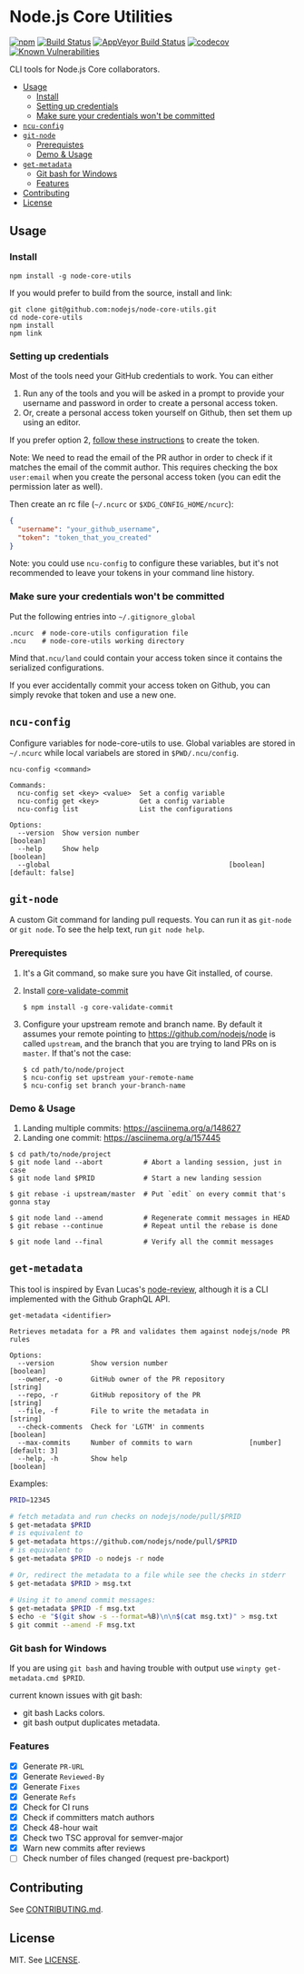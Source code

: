 # Node.js Core Utilities
[![npm](https://img.shields.io/npm/v/node-core-utils.svg?style=flat-square)](https://npmjs.org/package/node-core-utils)
[![Build Status](https://img.shields.io/travis/nodejs/node-core-utils.svg?style=flat-square)](https://travis-ci.org/nodejs/node-core-utils)
[![AppVeyor Build Status](https://img.shields.io/appveyor/ci/joyeecheung/node-core-utils/master.svg?style=flat-square&logo=appveyor)](https://ci.appveyor.com/project/nodejs/node-core-utils/history)
[![codecov](https://img.shields.io/codecov/c/github/nodejs/node-core-utils.svg?style=flat-square)](https://codecov.io/gh/nodejs/node-core-utils)
[![Known Vulnerabilities](https://snyk.io/test/github/nodejs/node-core-utils/badge.svg?style=flat-square)](https://snyk.io/test/github/nodejs/node-core-utils)

CLI tools for Node.js Core collaborators.

<!-- TOC -->

- [Usage](#usage)
  - [Install](#install)
  - [Setting up credentials](#setting-up-credentials)
  - [Make sure your credentials won't be committed](#make-sure-your-credentials-wont-be-committed)
- [`ncu-config`](#ncu-config)
- [`git-node`](#git-node)
  - [Prerequistes](#prerequistes)
  - [Demo & Usage](#demo--usage)
- [`get-metadata`](#get-metadata)
  - [Git bash for Windows](#git-bash-for-windows)
  - [Features](#features)
- [Contributing](#contributing)
- [License](#license)

<!-- /TOC -->

## Usage

### Install

```
npm install -g node-core-utils
```

If you would prefer to build from the source, install and link:

```
git clone git@github.com:nodejs/node-core-utils.git
cd node-core-utils
npm install
npm link
```

### Setting up credentials

Most of the tools need your GitHub credentials to work. You can either

1. Run any of the tools and you will be asked in a prompt to provide your
  username and password in order to create a personal access token.
2. Or, create a personal access token yourself on Github, then set them up
  using an editor.

If you prefer option 2, [follow these instructions](https://help.github.com/articles/creating-a-personal-access-token-for-the-command-line/)
to create the token.

Note: We need to read the email of the PR author in order to check if it matches
the email of the commit author. This requires checking the box `user:email` when
you create the personal access token (you can edit the permission later as well).

Then create an rc file (`~/.ncurc` or `$XDG_CONFIG_HOME/ncurc`):

```json
{
  "username": "your_github_username",
  "token": "token_that_you_created"
}
```

Note: you could use `ncu-config` to configure these variables, but it's not
recommended to leave your tokens in your command line history.

### Make sure your credentials won't be committed

Put the following entries into `~/.gitignore_global`

```
.ncurc  # node-core-utils configuration file
.ncu    # node-core-utils working directory
```

Mind that`.ncu/land` could contain your access token since it contains the
serialized configurations.

If you ever accidentally commit your access token on Github, you can simply
revoke that token and use a new one.

## `ncu-config`

Configure variables for node-core-utils to use. Global variables are stored
in `~/.ncurc` while local variabels are stored in `$PWD/.ncu/config`.

```
ncu-config <command>

Commands:
  ncu-config set <key> <value>  Set a config variable
  ncu-config get <key>          Get a config variable
  ncu-config list               List the configurations

Options:
  --version  Show version number                                       [boolean]
  --help     Show help                                                 [boolean]
  --global                                            [boolean] [default: false]
```

## `git-node`

A custom Git command for landing pull requests. You can run it as
`git-node` or `git node`. To see the help text, run `git node help`.

### Prerequistes

1. It's a Git command, so make sure you have Git installed, of course.
2. Install [core-validate-commit](https://github.com/nodejs/core-validate-commit)

    ```
    $ npm install -g core-validate-commit
    ```
3. Configure your upstream remote and branch name. By default it assumes your
  remote pointing to https://github.com/nodejs/node is called `upstream`, and
  the branch that you are trying to land PRs on is `master`. If that's not the
  case:

    ```
    $ cd path/to/node/project
    $ ncu-config set upstream your-remote-name
    $ ncu-config set branch your-branch-name 
    ```

### Demo & Usage

1. Landing multiple commits: https://asciinema.org/a/148627
2. Landing one commit: https://asciinema.org/a/157445

```
$ cd path/to/node/project
$ git node land --abort          # Abort a landing session, just in case
$ git node land $PRID            # Start a new landing session

$ git rebase -i upstream/master  # Put `edit` on every commit that's gonna stay

$ git node land --amend          # Regenerate commit messages in HEAD
$ git rebase --continue          # Repeat until the rebase is done

$ git node land --final          # Verify all the commit messages
```

## `get-metadata`

This tool is inspired by Evan Lucas's [node-review](https://github.com/evanlucas/node-review),
although it is a CLI implemented with the Github GraphQL API.

```
get-metadata <identifier>

Retrieves metadata for a PR and validates them against nodejs/node PR rules

Options:
  --version         Show version number                                [boolean]
  --owner, -o       GitHub owner of the PR repository                   [string]
  --repo, -r        GitHub repository of the PR                         [string]
  --file, -f        File to write the metadata in                       [string]
  --check-comments  Check for 'LGTM' in comments                       [boolean]
  --max-commits     Number of commits to warn              [number] [default: 3]
  --help, -h        Show help                                          [boolean]
```

Examples:

```bash
PRID=12345

# fetch metadata and run checks on nodejs/node/pull/$PRID
$ get-metadata $PRID
# is equivalent to
$ get-metadata https://github.com/nodejs/node/pull/$PRID
# is equivalent to
$ get-metadata $PRID -o nodejs -r node

# Or, redirect the metadata to a file while see the checks in stderr
$ get-metadata $PRID > msg.txt

# Using it to amend commit messages:
$ get-metadata $PRID -f msg.txt
$ echo -e "$(git show -s --format=%B)\n\n$(cat msg.txt)" > msg.txt
$ git commit --amend -F msg.txt
```

### Git bash for Windows
If you are using `git bash` and having trouble with output use `winpty get-metadata.cmd $PRID`.

current known issues with git bash:
- git bash Lacks colors.
- git bash output duplicates metadata.

### Features

- [x] Generate `PR-URL`
- [x] Generate `Reviewed-By`
- [x] Generate `Fixes`
- [x] Generate `Refs`
- [x] Check for CI runs
- [x] Check if committers match authors
- [x] Check 48-hour wait
- [x] Check two TSC approval for semver-major
- [x] Warn new commits after reviews
- [ ] Check number of files changed (request pre-backport)

## Contributing

See [CONTRIBUTING.md](./CONTRIBUTING.md).

## License

MIT. See [LICENSE](./LICENSE).

